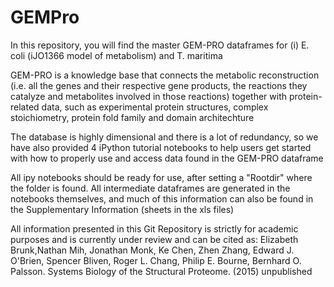 # GEMPro

In this repository, you will find the master GEM-PRO dataframes for (i) E. coli (iJO1366 model of metabolism) and T. maritima 

GEM-PRO is a knowledge base that connects the metabolic reconstruction (i.e. all the genes and their respective gene products, the reactions they catalyze and metabolites involved in those reactions) together with protein-related data, such as experimental protein structures, complex stoichiometry, protein fold family and domain architechture

The database is highly dimensional and there is a lot of redundancy, so we have also provided 4 iPython tutorial notebooks to help users get started with how to properly use and access data found in the GEM-PRO dataframe

All ipy notebooks should be ready for use, after setting a "Rootdir" where the folder is found. All intermediate dataframes are generated in the notebooks themselves, and much of this information can also be found in the Supplementary Information (sheets in the xls files)

All information presented in this Git Repository is strictly for academic purposes and is currently under review and can be cited as:
Elizabeth Brunk,Nathan Mih, Jonathan Monk, Ke Chen, Zhen Zhang, Edward J. O'Brien, Spencer Bliven, Roger L. Chang, Philip E. Bourne, Bernhard O. Palsson. Systems Biology of the Structural Proteome. (2015) unpublished
